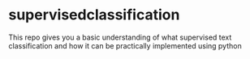 # supervisedclassification
This repo gives you a basic understanding of what supervised text classification and how it can be practically implemented using python
